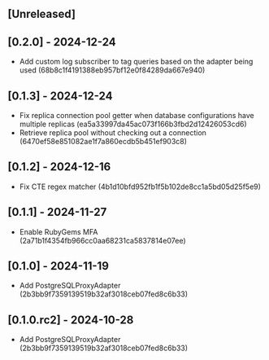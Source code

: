 ## [Unreleased]

## [0.2.0] - 2024-12-24

- Add custom log subscriber to tag queries based on the adapter being used (68b8c1f4191388eb957bf12e0f84289da667e940)

## [0.1.3] - 2024-12-24

- Fix replica connection pool getter when database configurations have multiple replicas (ea5a33997da45ac073f166b3fbd2d12426053cd6)
- Retrieve replica pool without checking out a connection (6470ef58e851082ae1f7a860ecdb5b451ef903c8)

## [0.1.2] - 2024-12-16

- Fix CTE regex matcher (4b1d10bfd952fb1f5b102de8cc1a5bd05d25f5e9)

## [0.1.1] - 2024-11-27

- Enable RubyGems MFA (2a71b1f4354fb966cc0aa68231ca5837814e07ee)

## [0.1.0] - 2024-11-19

- Add PostgreSQLProxyAdapter (2b3bb9f7359139519b32af3018ceb07fed8c6b33)

## [0.1.0.rc2] - 2024-10-28

- Add PostgreSQLProxyAdapter (2b3bb9f7359139519b32af3018ceb07fed8c6b33)
